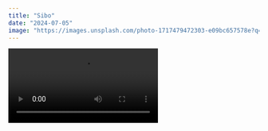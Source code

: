 ```yaml
---
title: "Sibo"
date: "2024-07-05"
image: "https://images.unsplash.com/photo-1717479472303-e09bc657578e?q=80&w=1932&auto=format&fit=crop&ixlib=rb-4.0.3&ixid=M3wxMjA3fDB8MHxwaG90by1wYWdlfHx8fGVufDB8fHx8fA%3D%3D"
---
```


<video src=""></video>

